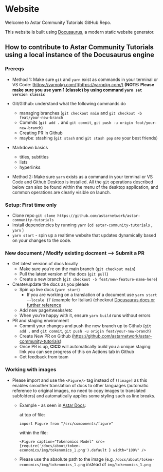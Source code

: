 # Website

Welcome to Astar Community Tutorials GitHub Repo.

This website is built using [Docusaurus](https://docusaurus.io/), a modern static website generator.

## How to contribute to Astar Community Tutorials using a local instance of the Docusaurus engine

### Prereqs

  - Method 1: Make sure `git` and `yarn` exist as commands in your terminal or VS Code: [https://yarnpkg.com/](https://yarnpkg.com/) **(NOTE: Please make sure you use yarn 1 (classic) by using command `yarn set version classic`**
  - Git/Github: understand what the following commands do
      - managing branches (`git checkout main` and `git checkout -b feat/your-new-branch`
      - Commits (`git add .` and `git commit`, `git push -u origin feat/your-new-branch`)
      - Creating PR in Github
      - maybe: stashing (`git stash` and `git stash pop` are your best friends)
  - Markdown basics
      - titles, subtitles
      - lists
      - hyperlinks
  
  - Method 2: Make sure `yarn` exists as a command in your terminal or VS Code and Github Desktop is installed. All the `git` operations described below can also be found within the menu of the desktop application, and common operations are clearly visible on launch.

### Setup: First time only

  - Clone repo `git clone https://github.com/astarnetwork/astar-community-tutorials`
  - Install dependencies by running `yarn` (`cd astar-community-tutorials` , `yarn` )
  - `yarn start` - spin up a realtime website that updates dynamically based on your changes to the code.

### New document / Modify existing docment --> Submit a PR
  
  -  Get latest version of docs locally
      - Make sure you’re on the main branch (`git checkout main`)
      - Pull the latest version of the docs (`git pull`)
      - Create a new branch (`git checkout -b feat/new-feature-name-here`)
  - Create/update the docs as you please
      - Spin up live docs (`yarn start`)
        - If you are working on a translation of a document use `yarn start --locale IT` (example for Italian) (checkout [Docusaurus docs or further reference](https://docusaurus.io/docs/i18n/tutorial)
      - Add new page/tweaks/etc
      - When you’re happy with it, ensure `yarn build` runs without errors
  - PR and staging environment
      - Commit your changes and push the new branch up to Github (`git add .` and `git commit`, `git push -u origin feat/your-new-branch`)
      - Create New PR on Github (https://github.com/astarnetwork/astar-community-tutorials)
      - Once PR is up, **CICD** will automatically build you a unique staging link you can see progress of this on Actions tab in Github
      - Get feedback from team

### Working with images

  - Please import and use the `<Figure/>` tag instead of `![image]` as this enables smoother translation of docs to other languages (automatic reference to original images, no need to copy images to translated subfolders) and automatically applies some styling such as line breaks.
    
    - Example - as seen in [Astar Docs](https://github.com/AstarNetwork/astar-docs/blob/d530139ca7a5ab034a783981d313542e02fdfb54/docs/about/token-economics/inflationary-model.md):
      
      at top of file:
      ```
      import Figure from "/src/components/figure"
      ```
      
      within the file:
      ```
      <Figure caption="Tokenomics Model" src={require('/docs/about/token-economics/img/tokenomics_1.png').default } width="100%" /> 
      ```

    - Please use the absolute path to the image (e.g. `/docs/about/token-economics/img/tokenomics_1.png` instead of `img/tokenomics_1.png`
